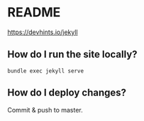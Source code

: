 # README

https://devhints.io/jekyll

## How do I run the site locally?

`bundle exec jekyll serve`

## How do I deploy changes?

Commit & push to master.